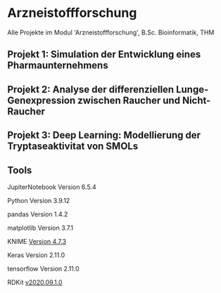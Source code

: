 # Arzneistoffforschung
Alle Projekte im Modul 'Arzneistoffforschung', B.Sc. Bioinformatik, THM

## Projekt 1: Simulation der Entwicklung eines Pharmaunternehmens

## Projekt 2: Analyse der differenziellen Lunge-Genexpression zwischen Raucher und Nicht-Raucher

## Projekt 3: Deep Learning: Modellierung der Tryptaseaktivitat von SMOLs

## Tools
JupiterNotebook Version 6.5.4 

Python Version 3.9.12

pandas Version 1.4.2

matplotlib Version 3.7.1

KNIME [Version 4.7.3](https://www.knime.com/downloads)

Keras Version 2.11.0

tensorflow Version 2.11.0

RDKit [v2020.09.1.0](https://www.rdkit.org/docs/Install.html)


